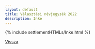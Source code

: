 ```yaml
---
layout: default
title: Választási névjegyzék 2022
description: Inke
---
```


{% include settlementHTMLs/Inke.html %}

[Vissza](./)